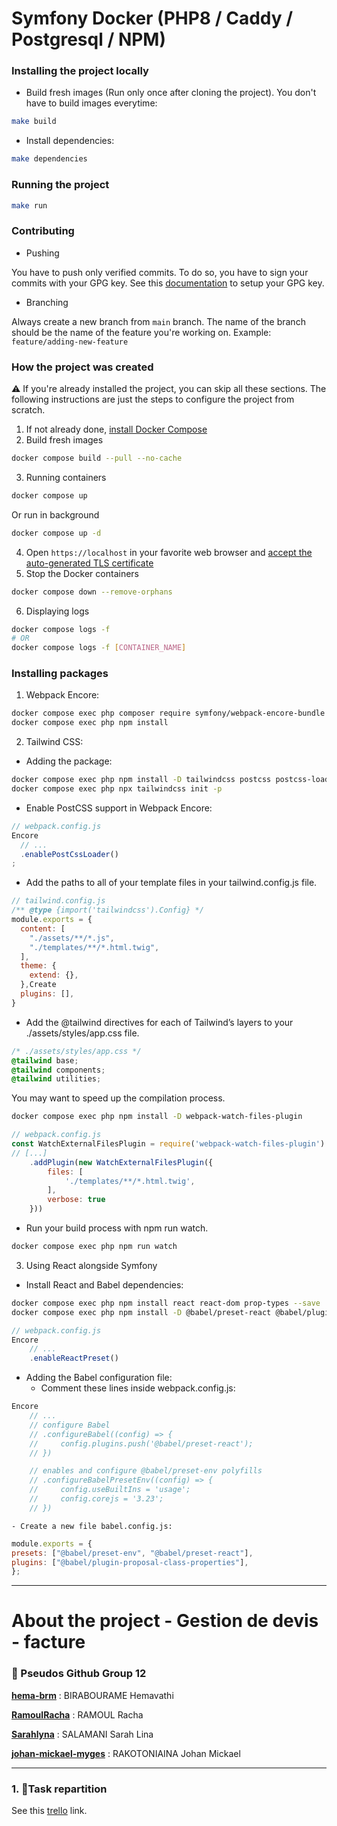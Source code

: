 # Symfony Docker (PHP8 / Caddy / Postgresql / NPM)

### Installing the project locally
- Build fresh images (Run only once after cloning the project). You don't have to build images everytime:
```bash
make build
```
- Install dependencies:
```bash
make dependencies
```

### Running the project
```bash
make run
```

### Contributing
- Pushing

You have to push only verified commits. To do so, you have to sign your commits with your GPG key.
See this [documentation](docs/setting-up-signed-commit.md) to setup your GPG key.

- Branching

Always create a new branch from `main` branch. The name of the branch should be the name of the feature you're working on.
Example: `feature/adding-new-feature`

### How the project was created

⚠️ If you're already installed the project, you can skip all these sections. The following instructions are just the steps to configure the project from scratch.

1. If not already done, [install Docker Compose](https://docs.docker.com/compose/install/)
2. Build fresh images
```bash
docker compose build --pull --no-cache
```
3. Running containers 
```bash
docker compose up
```
Or run in background
```bash 
docker compose up -d
``` 
4. Open `https://localhost` in your favorite web browser and [accept the auto-generated TLS certificate](https://stackoverflow.com/a/15076602/1352334)
5. Stop the Docker containers
```bash
docker compose down --remove-orphans
```
6. Displaying logs
```bash
docker compose logs -f
# OR
docker compose logs -f [CONTAINER_NAME]
``` 

### Installing packages
1. Webpack Encore: 
```bash
docker compose exec php composer require symfony/webpack-encore-bundle
docker compose exec php npm install
```

2. Tailwind CSS:
- Adding the package:
```bash
docker compose exec php npm install -D tailwindcss postcss postcss-loader autoprefixer
docker compose exec php npx tailwindcss init -p
```

- Enable PostCSS support in Webpack Encore:
```js
// webpack.config.js
Encore
  // ...
  .enablePostCssLoader()
;
```
- Add the paths to all of your template files in your tailwind.config.js file.
```js
// tailwind.config.js
/** @type {import('tailwindcss').Config} */
module.exports = {
  content: [
    "./assets/**/*.js",
    "./templates/**/*.html.twig",
  ],
  theme: {
    extend: {},
  },Create
  plugins: [],
}
```

- Add the @tailwind directives for each of Tailwind’s layers to your ./assets/styles/app.css file.

```css
/* ./assets/styles/app.css */
@tailwind base;
@tailwind components;
@tailwind utilities;
```
You may want to speed up the compilation process.
```bash
docker compose exec php npm install -D webpack-watch-files-plugin
```
```js
// webpack.config.js
const WatchExternalFilesPlugin = require('webpack-watch-files-plugin').default;
// [...]
    .addPlugin(new WatchExternalFilesPlugin({
        files: [
            './templates/**/*.html.twig',
        ],
        verbose: true
    }))
```
- Run your build process with npm run watch.
```bash
docker compose exec php npm run watch
```

3. Using React alongside Symfony
- Install React and Babel dependencies:
```bash
docker compose exec php npm install react react-dom prop-types --save
docker compose exec php npm install -D @babel/preset-react @babel/plugin-proposal-class-properties --force
```
```js
// webpack.config.js
Encore
    // ...
    .enableReactPreset()
```
- Adding the Babel configuration file:
    - Comment these lines inside webpack.config.js:
```js
Encore
    // ...
    // configure Babel
    // .configureBabel((config) => {
    //     config.plugins.push('@babel/preset-react');
    // })

    // enables and configure @babel/preset-env polyfills
    // .configureBabelPresetEnv((config) => {
    //     config.useBuiltIns = 'usage';
    //     config.corejs = '3.23';
    // })
```
    - Create a new file babel.config.js:

```js
module.exports = {
presets: ["@babel/preset-env", "@babel/preset-react"],
plugins: ["@babel/plugin-proposal-class-properties"],
};
```

---


# About the project - Gestion de devis - facture

### 👥 Pseudos Github Group 12

**[hema-brm](https://github.com/hema-brm)** : BIRABOURAME Hemavathi 

**[RamoulRacha](https://github.com/RachaRamoul)** : RAMOUL Racha

**[Sarahlyna](https://github.com/Sarahlyna)** : SALAMANI Sarah Lina

**[johan-mickael-myges](https://github.com/johan-mickael-myges)** : RAKOTONIAINA Johan Mickael

---

### 1. 📝Task repartition
See this [trello](https://trello.com/b/NahufbTb/challenge-s1-esgi) link.